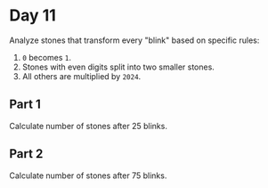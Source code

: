 # Day 11

Analyze stones that transform every "blink" based on specific rules:
1. `0` becomes `1`.
2. Stones with even digits split into two smaller stones.
3. All others are multiplied by `2024`.

## Part 1

Calculate number of stones after 25 blinks.

## Part 2 

Calculate number of stones after 75 blinks.